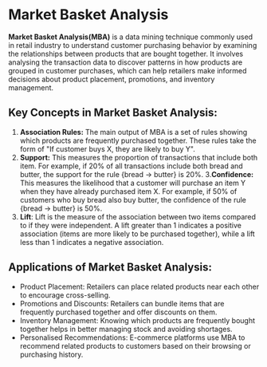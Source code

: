# Market Basket Analysis

**Market Basket Analysis(MBA)** is a data mining technique commonly used in retail industry to understand customer purchasing behavior by examining the relationships between products that are bought together. It involves analysing the transaction data to discover patterns in how products are grouped in customer purchases, which can help retailers make informed decisions about product placement, promotions, and inventory management.

## Key Concepts in Market Basket Analysis:
1. **Association Rules:** The main output of MBA is a set of rules showing which products are frequently purchased together. These rules take the form of "If customer buys X, they are likely to buy Y".
2. **Support:** This measures the proportion of transactions that include both item. For example, if 20% of all transactions include both bread and butter, the support for the rule {bread -> butter} is 20%.
3.**Confidence:** This measures the likelihood that a customer will purchase an item Y when they have already purchased item X. For example, if 50% of customers who buy bread also buy butter, the confidence of the rule {bread -> butter} is 50%.
4. **Lift**: Lift is the measure of the association between two items compared to if they were independent. A lift greater than 1 indicates a positive association (items are more likely to be purchased together), while a lift less than 1 indicates a negative association.

## Applications of Market Basket Analysis:
* Product Placement: Retailers can place related products near each other to encourage cross-selling.
* Promotions and Discounts: Retailers can bundle items that are frequently purchased together and offer discounts on them.
* Inventory Management: Knowing which products are frequently bought together helps in better managing stock and avoiding shortages.
* Personalised Recommendations: E-commerce platforms use MBA to recommend related products to customers based on their browsing or purchasing history.


